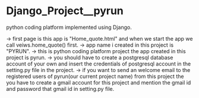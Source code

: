 # Django_Project__pyrun
python coding platform implemented using Django. 

-> first page is this app is "Home_quote.html" and when we start the app we call veiws.home_quote() first. 
-> app name i created in this project is "PYRUN".
-> this is python coding platform project the app created in this project is pyrun.
-> you should have to create a postgresql database account of your own and insert the credentials of postgresql account in the setting.py file in the project.
-> if you want to send an welcome email to the registered users of pyrun(our current project name) from this project the you have to create a gmail account
   for this project and mention the gmail id and password that gmail id in setting.py file.
